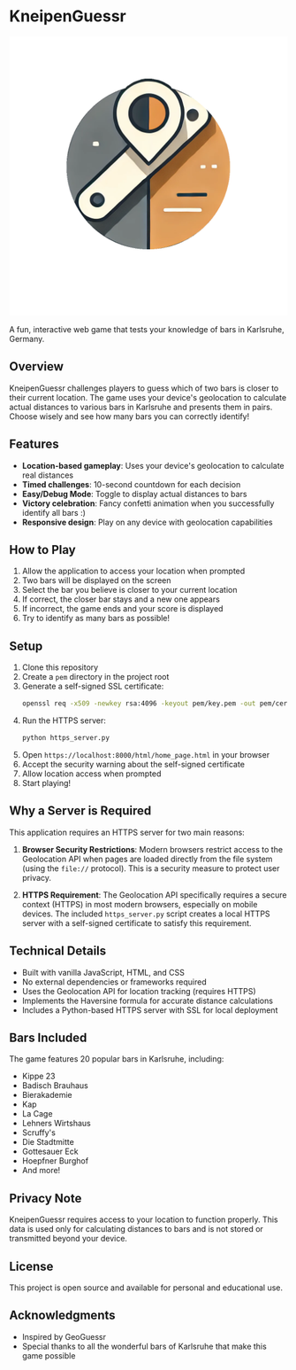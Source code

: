 # KneipenGuessr

![KneipenGuessr Logo](logo.png)

A fun, interactive web game that tests your knowledge of bars in Karlsruhe, Germany.

## Overview

KneipenGuessr challenges players to guess which of two bars is closer to their current location. The game uses your device's geolocation to calculate actual distances to various bars in Karlsruhe and presents them in pairs. Choose wisely and see how many bars you can correctly identify!

## Features

- **Location-based gameplay**: Uses your device's geolocation to calculate real distances
- **Timed challenges**: 10-second countdown for each decision
- **Easy/Debug Mode**: Toggle to display actual distances to bars
- **Victory celebration**: Fancy confetti animation when you successfully identify all bars :)
- **Responsive design**: Play on any device with geolocation capabilities

## How to Play

1. Allow the application to access your location when prompted
2. Two bars will be displayed on the screen
3. Select the bar you believe is closer to your current location
4. If correct, the closer bar stays and a new one appears
5. If incorrect, the game ends and your score is displayed
6. Try to identify as many bars as possible!

## Setup

1. Clone this repository
2. Create a `pem` directory in the project root
3. Generate a self-signed SSL certificate:
   ```bash
   openssl req -x509 -newkey rsa:4096 -keyout pem/key.pem -out pem/cert.pem -days 365 -nodes
   ```
4. Run the HTTPS server:
   ```bash
   python https_server.py
   ```
5. Open `https://localhost:8000/html/home_page.html` in your browser
6. Accept the security warning about the self-signed certificate
7. Allow location access when prompted
8. Start playing!

## Why a Server is Required

This application requires an HTTPS server for two main reasons:

1. **Browser Security Restrictions**: Modern browsers restrict access to the Geolocation API when pages are loaded directly from the file system (using the `file://` protocol). This is a security measure to protect user privacy.

2. **HTTPS Requirement**: The Geolocation API specifically requires a secure context (HTTPS) in most modern browsers, especially on mobile devices. The included `https_server.py` script creates a local HTTPS server with a self-signed certificate to satisfy this requirement.

## Technical Details

- Built with vanilla JavaScript, HTML, and CSS
- No external dependencies or frameworks required
- Uses the Geolocation API for location tracking (requires HTTPS)
- Implements the Haversine formula for accurate distance calculations
- Includes a Python-based HTTPS server with SSL for local deployment

## Bars Included

The game features 20 popular bars in Karlsruhe, including:
- Kippe 23
- Badisch Brauhaus
- Bierakademie
- Kap
- La Cage
- Lehners Wirtshaus
- Scruffy's
- Die Stadtmitte
- Gottesauer Eck
- Hoepfner Burghof
- And more!

## Privacy Note

KneipenGuessr requires access to your location to function properly. This data is used only for calculating distances to bars and is not stored or transmitted beyond your device.

## License

This project is open source and available for personal and educational use.

## Acknowledgments

- Inspired by GeoGuessr
- Special thanks to all the wonderful bars of Karlsruhe that make this game possible